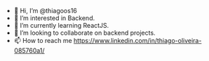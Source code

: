 - 👋 Hi, I’m @thiagoos16
- 👀 I’m interested in Backend.
- 🌱 I’m currently learning ReactJS.
- 💞️ I’m looking to collaborate on backend projects. 
- 📫 How to reach me https://www.linkedin.com/in/thiago-oliveira-085760a1/

<!---
thiagoos16/thiagoos16 is a ✨ special ✨ repository because its `README.md` (this file) appears on your GitHub profile.
You can click the Preview link to take a look at your changes.
--->
